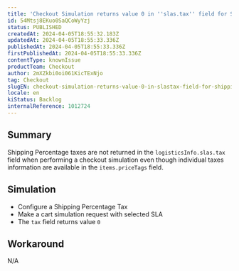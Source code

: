 ```yaml
---
title: 'Checkout Simulation returns value 0 in ''slas.tax'' field for Shipping Percentage taxes'
id: 54Mtsj8EKuo0SaQCoWyYzj
status: PUBLISHED
createdAt: 2024-04-05T18:55:32.183Z
updatedAt: 2024-04-05T18:55:33.336Z
publishedAt: 2024-04-05T18:55:33.336Z
firstPublishedAt: 2024-04-05T18:55:33.336Z
contentType: knownIssue
productTeam: Checkout
author: 2mXZkbi0oi061KicTExNjo
tag: Checkout
slugEN: checkout-simulation-returns-value-0-in-slastax-field-for-shipping-percentage-taxes
locale: en
kiStatus: Backlog
internalReference: 1012724
---
```


## Summary


Shipping Percentage taxes are not returned in the `logisticsInfo.slas.tax` field when performing a checkout simulation even though individual taxes information are available in the `items.priceTags` field.


##

## Simulation



- Configure a Shipping Percentage Tax
- Make a cart simulation request with selected SLA
- The `tax` field returns value `0`


##

## Workaround


N/A



